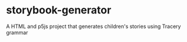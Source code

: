 # storybook-generator
A HTML and p5js project that generates children's stories using Tracery grammar